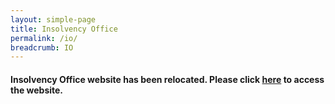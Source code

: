 ```yaml
---
layout: simple-page
title: Insolvency Office
permalink: /io/
breadcrumb: IO
---
```


#### Insolvency Office website has been relocated. Please click [here](https://io.mlaw.gov.sg) to access the website. 
